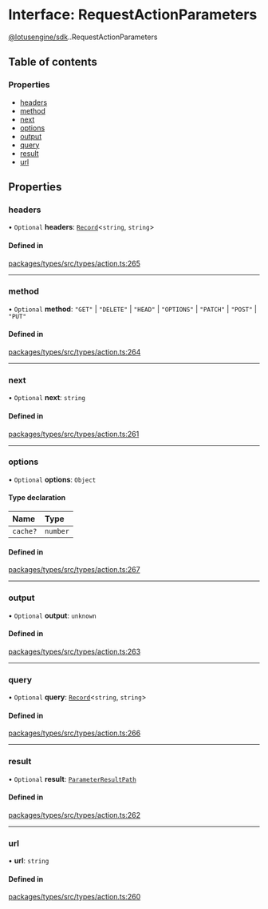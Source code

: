 # Interface: RequestActionParameters

[@lotusengine/sdk](../wiki/@lotusengine.sdk).[<internal>](../wiki/@lotusengine.sdk.%3Cinternal%3E).RequestActionParameters

## Table of contents

### Properties

- [headers](../wiki/@lotusengine.sdk.%3Cinternal%3E.RequestActionParameters#headers)
- [method](../wiki/@lotusengine.sdk.%3Cinternal%3E.RequestActionParameters#method)
- [next](../wiki/@lotusengine.sdk.%3Cinternal%3E.RequestActionParameters#next)
- [options](../wiki/@lotusengine.sdk.%3Cinternal%3E.RequestActionParameters#options)
- [output](../wiki/@lotusengine.sdk.%3Cinternal%3E.RequestActionParameters#output)
- [query](../wiki/@lotusengine.sdk.%3Cinternal%3E.RequestActionParameters#query)
- [result](../wiki/@lotusengine.sdk.%3Cinternal%3E.RequestActionParameters#result)
- [url](../wiki/@lotusengine.sdk.%3Cinternal%3E.RequestActionParameters#url)

## Properties

### headers

• `Optional` **headers**: [`Record`](../wiki/@lotusengine.sdk.%3Cinternal%3E#record)<`string`, `string`\>

#### Defined in

[packages/types/src/types/action.ts:265](https://github.com/lotusengine/sdk/blob/fdb90a3/packages/types/src/types/action.ts#L265)

___

### method

• `Optional` **method**: ``"GET"`` \| ``"DELETE"`` \| ``"HEAD"`` \| ``"OPTIONS"`` \| ``"PATCH"`` \| ``"POST"`` \| ``"PUT"``

#### Defined in

[packages/types/src/types/action.ts:264](https://github.com/lotusengine/sdk/blob/fdb90a3/packages/types/src/types/action.ts#L264)

___

### next

• `Optional` **next**: `string`

#### Defined in

[packages/types/src/types/action.ts:261](https://github.com/lotusengine/sdk/blob/fdb90a3/packages/types/src/types/action.ts#L261)

___

### options

• `Optional` **options**: `Object`

#### Type declaration

| Name | Type |
| :------ | :------ |
| `cache?` | `number` |

#### Defined in

[packages/types/src/types/action.ts:267](https://github.com/lotusengine/sdk/blob/fdb90a3/packages/types/src/types/action.ts#L267)

___

### output

• `Optional` **output**: `unknown`

#### Defined in

[packages/types/src/types/action.ts:263](https://github.com/lotusengine/sdk/blob/fdb90a3/packages/types/src/types/action.ts#L263)

___

### query

• `Optional` **query**: [`Record`](../wiki/@lotusengine.sdk.%3Cinternal%3E#record)<`string`, `string`\>

#### Defined in

[packages/types/src/types/action.ts:266](https://github.com/lotusengine/sdk/blob/fdb90a3/packages/types/src/types/action.ts#L266)

___

### result

• `Optional` **result**: [`ParameterResultPath`](../wiki/@lotusengine.sdk.%3Cinternal%3E#parameterresultpath)

#### Defined in

[packages/types/src/types/action.ts:262](https://github.com/lotusengine/sdk/blob/fdb90a3/packages/types/src/types/action.ts#L262)

___

### url

• **url**: `string`

#### Defined in

[packages/types/src/types/action.ts:260](https://github.com/lotusengine/sdk/blob/fdb90a3/packages/types/src/types/action.ts#L260)
